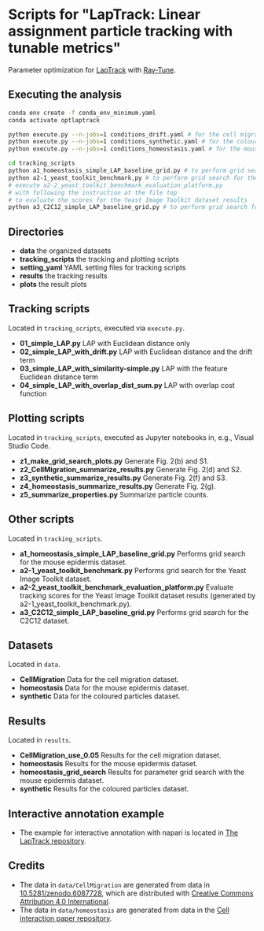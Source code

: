 # Scripts for "LapTrack: Linear assignment particle tracking with tunable metrics"
Parameter optimization for [LapTrack](https://github.com/yfukai/laptrack) with [Ray-Tune](https://www.ray.io/ray-tune).

## Executing the analysis

```bash
conda env create -f conda_env_minimum.yaml
conda activate optlaptrack

python execute.py --n-jobs=1 conditions_drift.yaml # for the cell migration dataset
python execute.py --n-jobs=1 conditions_synthetic.yaml # for the coloured particles dataset
python execute.py --n-jobs=1 conditions_homeostasis.yaml # for the mouse epidermis dataset

cd tracking_scripts
python a1_homeostasis_simple_LAP_baseline_grid.py # to perform grid search for the mouse epidermis dataset
python a2-1_yeast_toolkit_benchmark.py # to perform grid search for the Yeast Image Toolkit dataset
# execute a2-2_yeast_toolkit_benchmark_evaluation_platform.py 
# with following the instruction at the file top
# to evaluate the scores for the Yeast Image Toolkit dataset results
python a3_C2C12_simple_LAP_baseline_grid.py # to perform grid search for the C2C12 dataset
```

## Directories
- **data** the organized datasets
- **tracking_scripts** the tracking and plotting scripts
- **setting_yaml** YAML setting files for tracking scripts
- **results** the tracking results
- **plots** the result plots

## Tracking scripts
Located in `tracking_scripts`, executed via `execute.py`.
- **01_simple_LAP.py** LAP with Euclidean distance only
- **02_simple_LAP_with_drift.py** LAP with Euclidean distance and the drift term
- **03_simple_LAP_with_similarity-simple.py** LAP with the feature Euclidean distance term
- **04_simple_LAP_with_overlap_dist_sum.py** LAP with overlap cost function 

## Plotting scripts
Located in `tracking_scripts`, executed as Jupyter notebooks in, e.g., Visual Studio Code.
- **z1_make_grid_search_plots.py** Generate Fig. 2(b) and S1.
- **z2_CellMigration_summarize_results.py** Generate Fig. 2(d) and S2.
- **z3_synthetic_summarize_results.py** Generate Fig. 2(f) and S3.
- **z4_homeostasis_summarize_results.py** Generate Fig. 2(g).
- **z5_summarize_properties.py** Summarize particle counts.

## Other scripts
Located in `tracking_scripts`.
- **a1_homeostasis_simple_LAP_baseline_grid.py** Performs grid search for the mouse epidermis dataset.
- **a2-1_yeast_toolkit_benchmark.py** Performs grid search for the Yeast Image Toolkit dataset.
- **a2-2_yeast_toolkit_benchmark_evaluation_platform.py** Evaluate tracking scores for the Yeast Image Toolkit dataset results (generated by a2-1_yeast_toolkit_benchmark.py).
- **a3_C2C12_simple_LAP_baseline_grid.py** Performs grid search for the C2C12 dataset.

## Datasets
Located in `data`. 
- **CellMigration** Data for the cell migration dataset.
- **homeostasis** Data for the mouse epidermis dataset.
- **synthetic** Data for the coloured particles dataset.

## Results
Located in `results`.
- **CellMigration_use_0.05** Results for the cell migration dataset.
- **homeostasis** Results for the mouse epidermis dataset.
- **homeostasis_grid_search** Results for parameter grid search with the mouse epidermis dataset.
- **synthetic** Results for the coloured particles dataset.

## Interactive annotation example
- The example for interactive annotation with napari is located in [The LapTrack repository](https://github.com/yfukai/laptrack/blob/main/examples/napari_interactive_example.ipynb).

## Credits

- The data in `data/CellMigration` are generated from data in [10.5281/zenodo.6087728](https://doi.org/10.5281/zenodo.6087728), which are distributed with [Creative Commons Attribution 4.0 International](https://creativecommons.org/licenses/by/4.0/legalcode).
- The data in `data/homeostasis` are generated from data in the [Cell interaction paper repository](https://github.com/NoneqPhysLivingMatterLab/cell_interaction_gnn).
